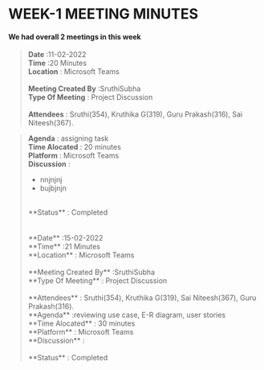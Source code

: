 # WEEK-1 MEETING MINUTES

#### We had overall 2 meetings in this week

>**Date** :11-02-2022<br>
>**Time** :20 Minutes<br>
>**Location** : Microsoft Teams <br>
><br>
>**Meeting Created By** :SruthiSubha<br>
>**Type Of Meeting** : Project Discussion <br>
><br>
>**Attendees** :
> Sruthi(354),
> Kruthika G(319),
> Guru Prakash(316),
> Sai Niteesh(367).

>**Agenda** : assigning task <br>
>**Time Alocated** : 20 minutes<br>
>**Platform** : Microsoft Teams<br>
>**Discussion** :<br>
> * nnjnjnj
> * bujbjnjn
><br>
>**Status** : Completed<br>
><br>
><br>
>**Date** :15-02-2022<br>
>**Time** :21 Minutes<br>
>**Location** : Microsoft Teams<br>
><br>
>**Meeting Created By** :SruthiSubha<br>
>**Type Of Meeting** : Project Discussion <br>
><br>
>**Attendees** :
> Sruthi(354),
> Kruthika G(319),
> Sai Niteesh(367),
> Guru Prakash(316).<br>
> **Agenda** :reviewing use case, E-R diagram, user stories<br>
> **Time Alocated** : 30 minutes<br>
> **Platform** : Microsoft Teams<br>
> **Discussion** :<br>
> <br>
>**Status** : Completed


